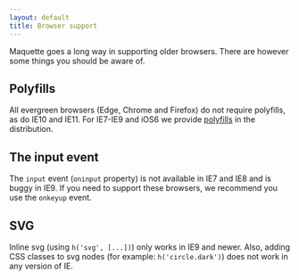 ```yaml
---
layout: default
title: Browser support
---
```

Maquette goes a long way in supporting older browsers. 
There are however some things you should be aware of.

## Polyfills

All evergreen browsers (Edge, Chrome and Firefox) do not require polyfills, 
as do IE10 and IE11. 
For IE7-IE9 and iOS6 we provide [polyfills](https://github.com/AFASSoftware/maquette/blob/master/dist/maquette-polyfills.min.js) in the distribution.

## The input event 
The `input` event (`oninput` property) is not available in IE7 and IE8 and is buggy in IE9. 
If you need to support these browsers, we recommend you use the `onkeyup` event.

## SVG
Inline svg (using `h('svg', [...])`) only works in IE9 and newer. 
Also, adding CSS classes to svg nodes (for example: `h('circle.dark')`) does not work in any version of IE.